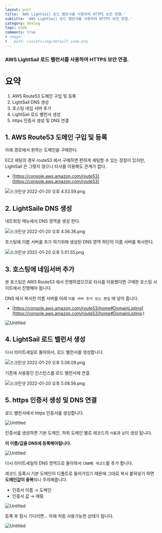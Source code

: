 ```yaml
---
layout: post
title: 'AWS LightSail 로드 밸런서를 사용하여 HTTPS 보안 연결.'
subtitle: 'AWS LightSail 로드 밸런서를 사용하여 HTTPS 보안 연결.'
category: devlog
tags: node
comments: true
# image: 
#   path: /assets/img/default_code.png
---
```


### AWS LightSail 로드 밸런서를 사용하여 HTTPS 보안 연결.

# 요약

1. AWS Route53 도메인 구입 및 등록
2. LightSail DNS 생성
3. 호스팅 네임 서버 추가
4. LightSail 로드 밸런서 생성
5. https 인증서 생성 및 DNS 연결

## 1. AWS Route53 도메인 구입 및 등록

아래 경로에서 원하는 도메인을 구매한다.

EC2 세팅의 경우 route53 에서 구매하면 편하게 세팅할 수 있는 장점이 있지만, LightSail 은 그렇지 않으니 타사를 이용해도 관계가 없다.

- [https://console.aws.amazon.com/route53](https://console.aws.amazon.com/route53)

![스크린샷 2022-01-20 오후 4.53.59.png](https://s3-us-west-2.amazonaws.com/secure.notion-static.com/bfe2091f-5d50-4983-9156-8910feef6b16/스크린샷_2022-01-20_오후_4.53.59.png)

## 2. LightSaile DNS 생성

네트워킹 메뉴에서 DNS 영역을 생성 한다.

![스크린샷 2022-01-20 오후 4.56.36.png](https://s3-us-west-2.amazonaws.com/secure.notion-static.com/dae5446d-d4b1-4c43-a95c-37a52ecb4838/스크린샷_2022-01-20_오후_4.56.36.png)

호스팅에 이름 서버를 추가 하기위해 생성된 DNS 영역 하단의 이름 서버를 복사한다.

![스크린샷 2022-01-20 오후 5.01.55.png](https://s3-us-west-2.amazonaws.com/secure.notion-static.com/17baa416-1bdd-4f8b-8cc8-f2415da8fdfc/스크린샷_2022-01-20_오후_5.01.55.png)

## 3. 호스팅에 네임서버 추가

본 포스팅은 AWS Route53 에서 진행하였으므로 타사를 이용했다면 구매한 호스팅 사이트에서 진행해야 됩니다.

DNS 에서 복사한 이름 서버를 아래 `이름 서버 추가 또는 편집` 에 넣어 줍니다.

- [https://console.aws.amazon.com/route53/home#DomainListing](https://console.aws.amazon.com/route53/home#DomainListing:)

![Untitled](https://s3-us-west-2.amazonaws.com/secure.notion-static.com/ca069435-669b-4082-894e-e9c7818c2f88/Untitled.png)

## 4. LightSail 로드 밸런서 생성

다시 라이트세일로 돌아와서, 로드 밸런서를 생성합니다.

![스크린샷 2022-01-20 오후 5.08.09.png](https://s3-us-west-2.amazonaws.com/secure.notion-static.com/c0b05286-333e-4e01-8235-123e43a0716a/스크린샷_2022-01-20_오후_5.08.09.png)

기존에 사용중인 인스턴스를 로드 밸런서에 연결.

![스크린샷 2022-01-20 오후 5.08.56.png](https://s3-us-west-2.amazonaws.com/secure.notion-static.com/31ca638a-e136-4a76-aa98-bb7665f5b202/스크린샷_2022-01-20_오후_5.08.56.png)

## 5.  https 인증서 생성 및 DNS 연결

로드 밸런서에서 https 인증서를 생성합니다.

![Untitled](https://s3-us-west-2.amazonaws.com/secure.notion-static.com/f0704c8b-ab2b-4751-bffe-a4725cf15d78/Untitled.png)

인증서를 생성하면 기본 도메인, 하위 도메인 별로 레코드의 `이름`과 `값`이 생성 됩니다.

**이 이름/값을 DNS에 등록해야됩니다.**

![Untitled](https://s3-us-west-2.amazonaws.com/secure.notion-static.com/6d7efe82-c009-4686-967d-d7e0943d70c6/Untitled.png)

다시 라이트세일의 DNS 영역으로 돌아와서 `CNAME 레코드`를 추가 합니다.

레코드 등록시 기본 도메인이 디폴트로 들어가있기 때문에 그대로 복사 붙혀넣기 하면 **도메인값이 중복**되니 주의해줍니다.

- 인증서 이름 → 도메인
- 인증서 값 → 매핑

![Untitled](https://s3-us-west-2.amazonaws.com/secure.notion-static.com/c405d4ee-87d9-4730-8d21-e34d3e42a1b0/Untitled.png)

등록 후 잠시 기다리면... 아래 처럼 사용가능한 상태가 됩니다.

![Untitled](https://s3-us-west-2.amazonaws.com/secure.notion-static.com/1a0dd3e6-d58b-4a97-9ac3-dd07b981e17e/Untitled.png)